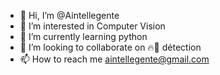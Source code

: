 - 👋 Hi, I’m @Aintellegente
- 👀 I’m interested in Computer Vision 
- 🌱 I’m currently learning python
- 💞️ I’m looking to collaborate on 🔥🚒 détection 
- 📫 How to reach me aintellegente@gmail.com

<!---
Aintellegente/Aintellegente is a ✨ special ✨ repository because its `README.md` (this file) appears on your GitHub profile.
You can click the Preview link to take a look at your changes.
--->
